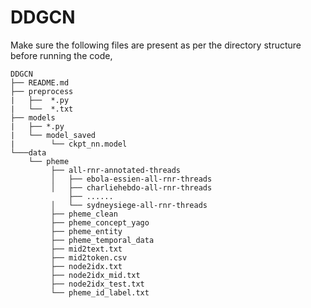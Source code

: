 # DDGCN

Make sure the following files are present as per the directory structure before running the code,
```
DDGCN
├── README.md
├── preprocess
|   ├──  *.py
|   └──  *.txt
├── models
|   ├── *.py 
|   └── model_saved
|        └── ckpt_nn.model
└───data
    └── pheme
         ├── all-rnr-annotated-threads
         │   ├── ebola-essien-all-rnr-threads
         │   ├── charliehebdo-all-rnr-threads
             ├── ......
         │   └── sydneysiege-all-rnr-threads
         ├── pheme_clean
         ├── pheme_concept_yago
         ├── pheme_entity
         ├── pheme_temporal_data
         ├── mid2text.txt
         ├── mid2token.csv
         ├── node2idx.txt
         ├── node2idx_mid.txt
         ├── node2idx_test.txt
         └── pheme_id_label.txt


```
